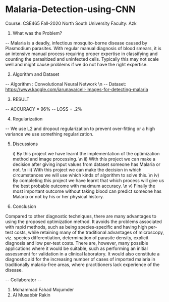 # Malaria-Detection-using-CNN

Course: CSE465
Fall-2020
North South University
Faculty: Azk


1. What was the Problem?

 -- Malaria is a deadly, infectious mosquito-borne disease caused by Plasmodium parasites. With regular manual diagnosis of blood smears, it is an intensive manual process requiring proper expertise in classifying and counting the parasitized and uninfected cells. Typically this may not scale 
well and might cause problems if we do not have the right expertise.


2. Algorithm and Dataset

 -- Algorithm : Convolutional Neural Network \n
 -- Dataset: https://www.kaggle.com/iarunava/cell-images-for-detecting-malaria

3. RESULT

 -- ACCURACY = 96%
 -- LOSS = .2%

4. Regularization

 -- We use L2  and dropout regularization to prevent over-fitting or a high variance we use something regularization. 

5. Discussions

    i) By  this project we have learnt the implementation of the optimization method and image processing. \n
    ii) With this project we can make a decision after giving input values from dataset someone has Malaria or not. \n
    iii) With  this project we can make the decision in which circumstances we will use which kinds of algorithm to solve this. \n
    iv) By completing this project we have learnt that which process will give us the best probable outcome with maximum accuracy. \n
    v) Finally the most important outcome without taking blood can predict someone has Malaria or not by his or her physical history.

6. Conclusion

Compared to other diagnostic techniques, there are many advantages to using the proposed optimization method. 
It avoids the problems associated with rapid methods, such as being species-specific and having high per-test costs, while retaining many of the traditional advantages of microscopy, viz. species differentiation, determination of parasite density, explicit diagnosis and low per-test costs. There are, however, many possible applications where it would be suitable, such as performing an initial assessment for validation in a clinical laboratory. It would also constitute a diagnostic aid for the increasing number of cases of imported malaria in traditionally malaria-free areas, where practitioners lack experience of the disease.


 -- Collaborator --

 1. Mohammad Fahad Mojumder
 2. Al Musabbir Rakin

